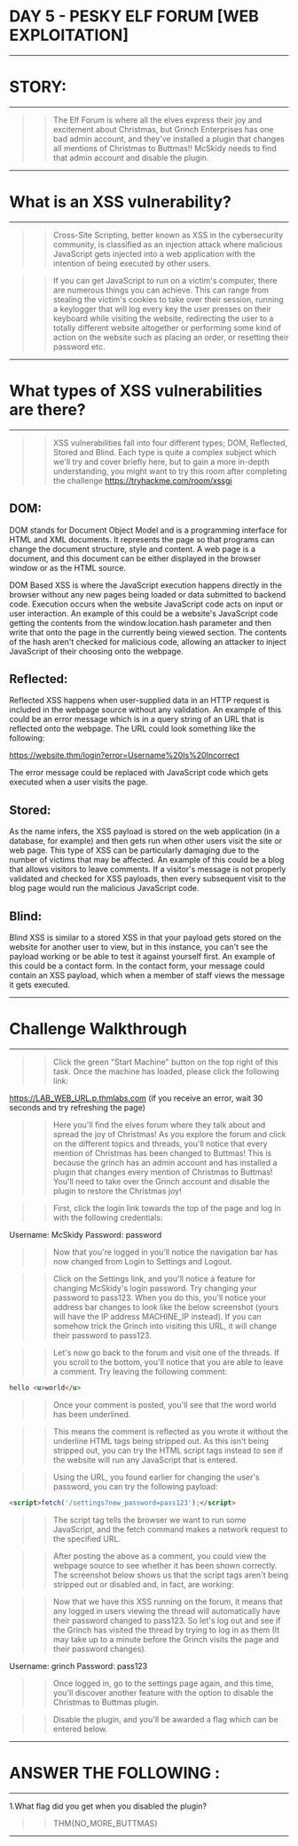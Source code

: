 # DAY 5 - PESKY ELF FORUM [WEB EXPLOITATION]  
----

# STORY:
----

>>The Elf Forum is where all the elves express their joy and excitement about Christmas, but Grinch Enterprises has one bad admin account, and they've installed a plugin that changes all mentions of Christmas to Buttmas!! McSkidy needs to find that admin account and disable the plugin.

----

# What is an XSS vulnerability?
----

>>Cross-Site Scripting, better known as XSS in the cybersecurity community, is classified as an injection attack where malicious JavaScript gets injected into a web application with the intention of being executed by other users.

>>If you can get JavaScript to run on a victim's computer, there are numerous things you can achieve. This can range from stealing the victim's cookies to take over their session, running a keylogger that will log every key the user presses on their keyboard while visiting the website, redirecting the user to a totally different website altogether or performing some kind of action on the website such as placing an order, or resetting their password etc.

----

# What types of XSS vulnerabilities are there?
----

>>XSS vulnerabilities fall into four different types; DOM, Reflected, Stored and Blind. Each type is quite a complex subject which we'll try and cover briefly here, but to gain a more in-depth understanding, you might want to try this room after completing the challenge https://tryhackme.com/room/xssgi

## DOM:

DOM stands for Document Object Model and is a programming interface for HTML and XML documents. It represents the page so that programs can change the document structure, style and content. A web page is a document, and this document can be either displayed in the browser window or as the HTML source.

DOM Based XSS is where the JavaScript execution happens directly in the browser without any new pages being loaded or data submitted to backend code. Execution occurs when the website JavaScript code acts on input or user interaction. An example of this could be a website's JavaScript code getting the contents from the window.location.hash parameter and then write that onto the page in the currently being viewed section. The contents of the hash aren't checked for malicious code, allowing an attacker to inject JavaScript of their choosing onto the webpage.

## Reflected:

Reflected XSS happens when user-supplied data in an HTTP request is included in the webpage source without any validation. An example of this could be an error message which is in a query string of an URL that is reflected onto the webpage. The URL could look something like the following:

https://website.thm/login?error=Username%20Is%20Incorrect

The error message could be replaced with JavaScript code which gets executed when a user visits the page.

## Stored:

As the name infers, the XSS payload is stored on the web application (in a database, for example) and then gets run when other users visit the site or web page. This type of XSS can be particularly damaging due to the number of victims that may be affected. An example of this could be a blog that allows visitors to leave comments. If a visitor's message is not properly validated and checked for XSS payloads, then every subsequent visit to the blog page would run the malicious JavaScript code.

## Blind:

Blind XSS is similar to a stored XSS in that your payload gets stored on the website for another user to view, but in this instance, you can't see the payload working or be able to test it against yourself first. An example of this could be a contact form. In the contact form, your message could contain an XSS payload, which when a member of staff views the message it gets executed.

----

# Challenge Walkthrough
----

>>Click the green "Start Machine" button on the top right of this task. Once the machine has loaded, please click the following link:

https://LAB_WEB_URL.p.thmlabs.com (if you receive an error, wait 30 seconds and try refreshing the page)

>>Here you'll find the elves forum where they talk about and spread the joy of Christmas! As you explore the forum and click on the different topics and threads, you'll notice that every mention of Christmas has been changed to Buttmas! This is because the grinch has an admin account and has installed a plugin that changes every mention of Christmas to Buttmas! You'll need to take over the Grinch account and disable the plugin to restore the Christmas joy!

>>First, click the login link towards the top of the page and log in with the following credentials:

Username: McSkidy
Password: password

>>Now that you're logged in you'll notice the navigation bar has now changed from Login to Settings and Logout.

>>Click on the Settings link, and you'll notice a feature for changing McSkidy's login password. Try changing your password to pass123. When you do this, you'll notice your address bar changes to look like the below screenshot (yours will have the IP address MACHINE_IP instead). If you can somehow trick the Grinch into visiting this URL, it will change their password to pass123.

>>Let's now go back to the forum and visit one of the threads. If you scroll to the bottom, you'll notice that you are able to leave a comment. Try leaving the following comment:

```html
hello <u>world</u>
```

>>Once your comment is posted, you'll see that the word world has been underlined.

>>This means the comment is reflected as you wrote it without the underline HTML tags being stripped out. As this isn't being stripped out, you can try the HTML script tags instead to see if the website will run any JavaScript that is entered.

>>Using the URL, you found earlier for changing the user's password, you can try the following payload:

```html
<script>fetch('/settings?new_password=pass123');</script>
```
>>The script tag tells the browser we want to run some JavaScript, and the fetch command makes a network request to the specified URL.

>>After posting the above as a comment, you could view the webpage source to see whether it has been shown correctly. The screenshot below shows us that the script tags aren't being stripped out or disabled and, in fact, are working:

>>Now that we have this XSS running on the forum, it means that any logged in users viewing the thread will automatically have their password changed to pass123. So let's log out and see if the Grinch has visited the thread by trying to log in as them (It may take up to a minute before the Grinch visits the page and their password changes).

Username: grinch
Password: pass123

>>Once logged in, go to the settings page again, and this time, you'll discover another feature 
with the option to disable the Christmas to Buttmas plugin.

>>Disable the plugin, and you'll be awarded a flag which can be entered below.

----

# ANSWER THE FOLLOWING :
----

1.What flag did you get when you disabled the plugin?
>>THM{NO_MORE_BUTTMAS}

----